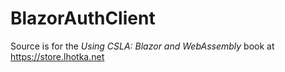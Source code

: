 # BlazorAuthClient

Source is for the _Using CSLA: Blazor and WebAssembly_ book at https://store.lhotka.net
